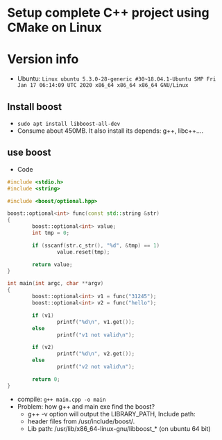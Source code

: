 # Setup complete C++ project using CMake on Linux

# Version info
* Ubuntu: `Linux ubuntu 5.3.0-28-generic #30~18.04.1-Ubuntu SMP Fri Jan 17 06:14:09 UTC 2020 x86_64 x86_64 x86_64 GNU/Linux`

## Install boost
* `sudo apt install libboost-all-dev`  
* Consume about 450MB. It also install its depends: g++, libc++....

## use boost
* Code
```C++
#include <stdio.h>
#include <string>

#include <boost/optional.hpp>

boost::optional<int> func(const std::string &str)
{
        boost::optional<int> value;
        int tmp = 0;

        if (sscanf(str.c_str(), "%d", &tmp) == 1)
                value.reset(tmp);

        return value;
}

int main(int argc, char **argv)
{
        boost::optional<int> v1 = func("31245");
        boost::optional<int> v2 = func("hello");

        if (v1)
                printf("%d\n", v1.get());
        else
                printf("v1 not valid\n");

        if (v2)
                printf("%d\n", v2.get());
        else
                printf("v2 not valid\n");

        return 0;
}
```
* compile: `g++ main.cpp -o main`
* Problem: how g++  and main exe find the boost?
    * g++ -v option will output the LIBRARY_PATH, Include path:
    * header files from /usr/include/boost/.
    * Lib path: /usr/lib/x86_64-linux-gnu/libboost_* (on ubuntu 64 bit)
